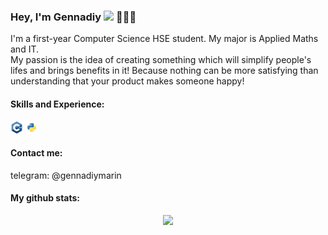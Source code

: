 ### Hey, I'm Gennadiy <img src="https://media.giphy.com/media/hvRJCLFzcasrR4ia7z/giphy.gif" width="25px"> 👨🏼‍💻 

<!-- ![Developer](https://github.com/gennadiymarin/gennadiymarin/blob/main/let'sCode.jpg) -->

I'm a first-year Computer Science HSE student. My major is Applied Maths and IT.
<br/> My passion is the idea of creating something which will simplify people's lifes and brings benefits in it! Because nothing can be more satisfying than understanding that your product makes someone happy! 


#### Skills and Experience:
<code><img height="20" src="https://raw.githubusercontent.com/github/explore/80688e429a7d4ef2fca1e82350fe8e3517d3494d/topics/cpp/cpp.png"></code>
<code><img height="20" src="https://raw.githubusercontent.com/github/explore/80688e429a7d4ef2fca1e82350fe8e3517d3494d/topics/python/python.png"></code>


#### Contact me:
  telegram: @gennadiymarin

#### My github stats:
<p align="center"> <img src="https://github-readme-stats.vercel.app/api?username=gennadiymarin&show_icons=true&theme=graywhite" />

<!-- ![](https://komarev.com/ghpvc/?username=gennadiymarin) -->
